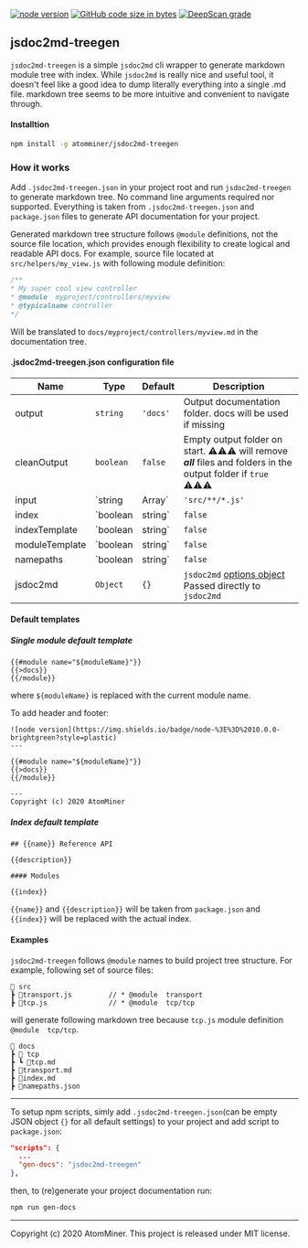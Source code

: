 [![node version](https://img.shields.io/badge/node-%3E%3D%2010.0.0-brightgreen?style=plastic)](https://img.shields.io/badge/node-%3E%3D%2010.0.0-brightgreen?style=plastic) [![GitHub code size in bytes](https://img.shields.io/github/languages/code-size/atomminer/jsdoc2md-treegen?style=plastic)](https://img.shields.io/github/languages/code-size/atomminer/jsdoc2md-treegen?style=plastic) [![DeepScan grade](https://deepscan.io/api/teams/12301/projects/15297/branches/303459/badge/grade.svg)](https://deepscan.io/dashboard#view=project&tid=12301&pid=15297&bid=303459)

## jsdoc2md-treegen

`jsdoc2md-treegen` is a simple `jsdoc2md` cli wrapper to generate markdown module tree with index.  While `jsdoc2md` is really nice and useful tool, it doesn't feel like a good idea to dump literally everything into a single .md file. markdown tree seems to be more intuitive and convenient to navigate through.

#### Installtion
```bash
npm install -g atomminer/jsdoc2md-treegen
```
### How it works
Add `.jsdoc2md-treegen.json` in your project root and run `jsdoc2md-treegen` to generate markdown tree. No command line arguments required nor supported. Everything is taken from `.jsdoc2md-treegen.json` and `package.json` files to generate API documentation for your project.

Generated markdown tree structure follows `@module` definitions, not the source file location, which provides enough flexibility to create logical and readable API docs.  For example,
source file located at `src/helpers/my_view.js` with following module definition:
```js
/**
* My super cool view controller
* @module  myproject/controllers/myview
* @typicalname controller
*/
```
Will be translated to `docs/myproject/controllers/myview.md` in the documentation tree.

#### .jsdoc2md-treegen.json configuration file
| Name | Type | Default | Description |
| --- | --- | --- | --- |
|output|`string`|`'docs'`| Output documentation folder. docs will be used if missing|
|cleanOutput|`boolean`|`false`| Empty output folder on start. :warning::warning::warning: will remove _**all**_ files and folders in the output folder if `true` :warning::warning::warning: |
|input|`string|Array`|`'src/**/*.js'`| Filepaths (`**` glob matching supported) of javascript source files to parse. Passed to `jsdoc2md.files`. |
|index|`boolean|string`|`false`| Documentation index filename. If `true` `index.md` will be created. Ex: `'README.md'`|
|indexTemplate|`boolean|string`|`false`| Optional documentation index template filename. |
|moduleTemplate|`boolean|string`|`false`| Optional single module template filename. |
|namepaths|`boolean|string`|`false`| JSON namepaths output filename. `namepaths.json` will be used if `true`. |
|jsdoc2md|`Object`|`{}`| `jsdoc2md` [options object](https://github.com/jsdoc2md/jsdoc-to-markdown/blob/master/docs/API.md#jsdoctomarkdown-) Passed directly to `jsdoc2md` |

#### Default templates
#####  Single module default template
```
{{#module name="${moduleName}"}}
{{>docs}}
{{/module}}
```
where `${moduleName}` is replaced with the current module name. 

To add header and footer:
```
![node version](https://img.shields.io/badge/node-%3E%3D%2010.0.0-brightgreen?style=plastic)
---

{{#module name="${moduleName}"}}
{{>docs}}
{{/module}}

---
Copyright (c) 2020 AtomMiner
```
#####  Index default template
```
## {{name}} Reference API

{{description}}

#### Modules

{{index}}
```
`{{name}}` and `{{description}}` will be taken from `package.json` and `{{index}}` will be replaced with the actual index.

#### Examples
`jsdoc2md-treegen` follows `@module` names to build project tree structure. For example, following set of source files:
```
📂 src
┣ 📜transport.js   		// * @module  transport
┣ 📜tcp.js				// * @module  tcp/tcp
```
will generate following markdown tree because `tcp.js` module definition `@module  tcp/tcp`.
```
📂 docs
┣ 📂 tcp
┣ ┗ 📜tcp.md
┣ 📜transport.md
┣ 📜index.md
┣ 📜namepaths.json
```
---
To setup npm scripts, simly add `.jsdoc2md-treegen.json`(can be empty JSON object `{}` for all default settings) to your project and add script to `package.json`:
```json
"scripts": {
  ...
  "gen-docs": "jsdoc2md-treegen"
},
```
then, to (re)generate your project documentation run:
```bash
npm run gen-docs
```

---
Copyright (c) 2020 AtomMiner. This project is released under MIT license.